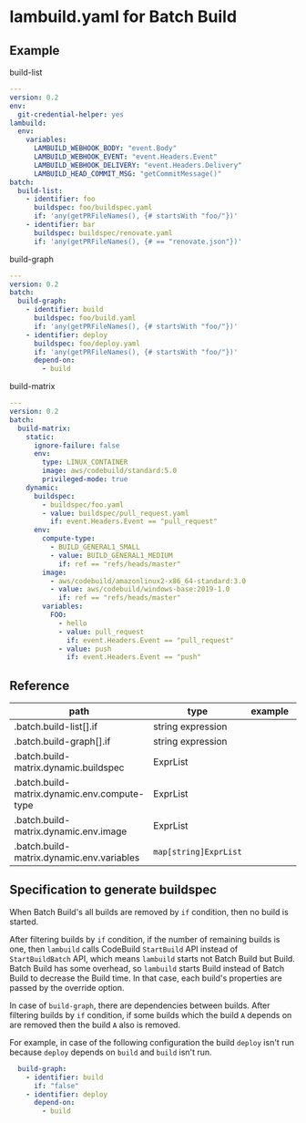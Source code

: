 # lambuild.yaml for Batch Build

## Example

build-list

```yaml
---
version: 0.2
env:
  git-credential-helper: yes
lambuild:
  env:
    variables:
      LAMBUILD_WEBHOOK_BODY: "event.Body"
      LAMBUILD_WEBHOOK_EVENT: "event.Headers.Event"
      LAMBUILD_WEBHOOK_DELIVERY: "event.Headers.Delivery"
      LAMBUILD_HEAD_COMMIT_MSG: "getCommitMessage()"
batch:
  build-list:
    - identifier: foo
      buildspec: foo/buildspec.yaml
      if: 'any(getPRFileNames(), {# startsWith "foo/"})'
    - identifier: bar
      buildspec: buildspec/renovate.yaml
      if: 'any(getPRFileNames(), {# == "renovate.json"})'
```

build-graph

```yaml
---
version: 0.2
batch:
  build-graph:
    - identifier: build
      buildspec: foo/build.yaml
      if: 'any(getPRFileNames(), {# startsWith "foo/"})'
    - identifier: deploy
      buildspec: foo/deploy.yaml
      if: 'any(getPRFileNames(), {# startsWith "foo/"})'
      depend-on:
        - build
```

build-matrix

```yaml
---
version: 0.2
batch:
  build-matrix:
    static:
      ignore-failure: false
      env:
        type: LINUX_CONTAINER
        image: aws/codebuild/standard:5.0
        privileged-mode: true
    dynamic:
      buildspec:
        - buildspec/foo.yaml
        - value: buildspec/pull_request.yaml
          if: event.Headers.Event == "pull_request"
      env:
        compute-type:
          - BUILD_GENERAL1_SMALL
          - value: BUILD_GENERAL1_MEDIUM
            if: ref == "refs/heads/master"
        image:
          - aws/codebuild/amazonlinux2-x86_64-standard:3.0
          - value: aws/codebuild/windows-base:2019-1.0
            if: ref == "refs/heads/master"
        variables:
          FOO:
            - hello
            - value: pull_request
              if: event.Headers.Event == "pull_request"
            - value: push
              if: event.Headers.Event == "push"
```

## Reference

path | type | example | description
--- | --- | --- | ---
.batch.build-list[].if | string expression | |
.batch.build-graph[].if | string expression | |
.batch.build-matrix.dynamic.buildspec | ExprList | |
.batch.build-matrix.dynamic.env.compute-type | ExprList | |
.batch.build-matrix.dynamic.env.image | ExprList | |
.batch.build-matrix.dynamic.env.variables | `map[string]ExprList` | |

## Specification to generate buildspec

When Batch Build's all builds are removed by `if` condition, then no build is started.

After filtering builds by `if` condition, if the number of remaining builds is one,
then `lambuild` calls CodeBuild `StartBuild` API instead of `StartBuildBatch` API,
which means `lambuild` starts not Batch Build but Build.
Batch Build has some overhead, so `lambuild` starts Build instead of Batch Build to decrease the Build time.
In that case, each build's properties are passed by the override option.

In case of `build-graph`, there are dependencies between builds.
After filtering builds by `if` condition, if some builds which the build `A` depends on are removed then the build `A` also is removed.

For example, in case of the following configuration the build `deploy` isn't run because `deploy` depends on `build` and `build` isn't run.

```yaml
  build-graph:
    - identifier: build
      if: "false"
    - identifier: deploy
      depend-on:
        - build
```
